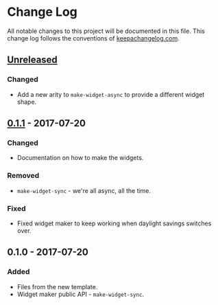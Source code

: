 # Change Log
All notable changes to this project will be documented in this file. This change log follows the conventions of [keepachangelog.com](http://keepachangelog.com/).

## [Unreleased]
### Changed
- Add a new arity to `make-widget-async` to provide a different widget shape.

## [0.1.1] - 2017-07-20
### Changed
- Documentation on how to make the widgets.

### Removed
- `make-widget-sync` - we're all async, all the time.

### Fixed
- Fixed widget maker to keep working when daylight savings switches over.

## 0.1.0 - 2017-07-20
### Added
- Files from the new template.
- Widget maker public API - `make-widget-sync`.

[Unreleased]: https://github.com/your-name/missing/compare/0.1.1...HEAD
[0.1.1]: https://github.com/your-name/missing/compare/0.1.0...0.1.1
